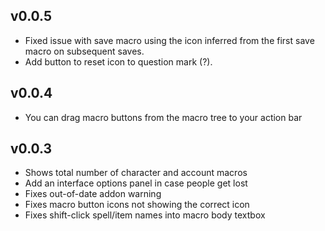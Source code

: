 ## v0.0.5
- Fixed issue with save macro using the icon inferred from the first save macro on subsequent saves.
- Add button to reset icon to question mark (?).

## v0.0.4
- You can drag macro buttons from the macro tree to your action bar

## v0.0.3
- Shows total number of character and account macros
- Add an interface options panel in case people get lost
- Fixes out-of-date addon warning
- Fixes macro button icons not showing the correct icon
- Fixes shift-click spell/item names into macro body textbox